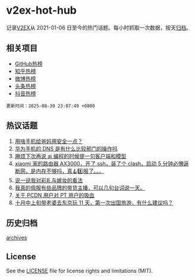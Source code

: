# v2ex-hot-hub

 记录[V2EX](https://www.v2ex.com/)从 2021-01-06 日至今的热门话题。每小时抓取一次数据，按天[归档](archives)。
 
 ## 相关项目

- [GitHub热榜](https://github.com/snaildev/github-hot-hub)
- [知乎热榜](https://github.com/snaildev/zhihu-hot-hub)
- [微博热榜](https://github.com/snaildev/weibo-hot-hub)
- [头条热榜](https://github.com/snaildev/toutiao-hot-hub)
- [抖音热榜](https://github.com/snaildev/douyin-hot-hub)


 `更新时间：2025-08-30 23:07:49 +0800`

## 热议话题

1. [用啥手机给爸妈用安全一点？](https://www.v2ex.com/t/1155914)
1. [华为手机的 DNS 是有什么比较邪门的操作吗](https://www.v2ex.com/t/1155905)
1. [麻烦下次再说 ai 编程的时候提一句客户端和模型](https://www.v2ex.com/t/1155936)
1. [xiaomi 家的路由器 AX3000，开了 ssh，装了个 clash，启动 5 分钟必懵逼断网，是内存不够吗，真🪝8️⃣服了。。。](https://www.v2ex.com/t/1155918)
1. [说一说我对彩礼与嫁妆的看法](https://www.v2ex.com/t/1155950)
1. [我真的佩服有些品牌的带货主播，可以几句台词说一天。](https://www.v2ex.com/t/1155939)
1. [关于 PCDN 用户对 PT 用户的吸血](https://www.v2ex.com/t/1155893)
1. [十月中上旬带老婆去东京玩 11 天，第一次出国旅游，有什么建议吗？](https://www.v2ex.com/t/1155885)

## 历史归档

[archives](archives)

## License

See the [LICENSE](LICENSE) file for license rights and limitations (MIT).
